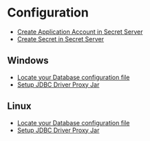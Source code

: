 [title]: # (Configuration)
[tags]: # (introduction)
[priority]: # (100)
# Configuration

* [Create Application Account in Secret Server](create-application-account.md)
* [Create Secret in Secret Server](create-secret.md)

## Windows
* [Locate your Database configuration file](windows/index.md)
* [Setup JDBC Driver Proxy Jar](windows/windows-setup.md)

## Linux
* [Locate your Database configuration file](linux/index.md)
* [Setup JDBC Driver Proxy Jar](linux/linux-setup.md)
